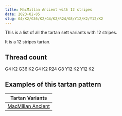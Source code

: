 ```yaml
---
title: MacMillan Ancient with 12 stripes
date: 2023-02-05
slug: G4/K2/G36/K2/G4/K2/R24/G8/Y12/K2/Y12/K2
---
```

This is a list of all the tartan sett variants with 12 stripes.

It is a 12 stripes tartan.


## Thread count
G4 K2 G36 K2 G4 K2 R24 G8 Y12 K2 Y12 K2

## Examples of this tartan pattern

| Tartan Variants |
|---------------|
| [MacMillan Ancient](/variants/g4/k2/g36/k2/g4/k2/r24/g8/y12/k2/y12/k2-g004c00-k000000-rc80000-yc8c800)||
